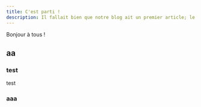 ```yaml
---
title: C'est parti !
description: Il fallait bien que notre blog ait un premier article; le voici ! Maintenant que nous sommes élus, on va vous présenter ce qui va se passer
---
```


Bonjour à tous ! 
## aa

### test

test

### aaa
